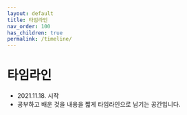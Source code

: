 ```yaml
---
layout: default
title: 타임라인
nav_order: 100
has_children: true
permalink: /timeline/
---
```


# 타임라인
- 2021.11.18. 시작
- 공부하고 배운 것을 내용을 짧게 타임라인으로 남기는 공간입니다.